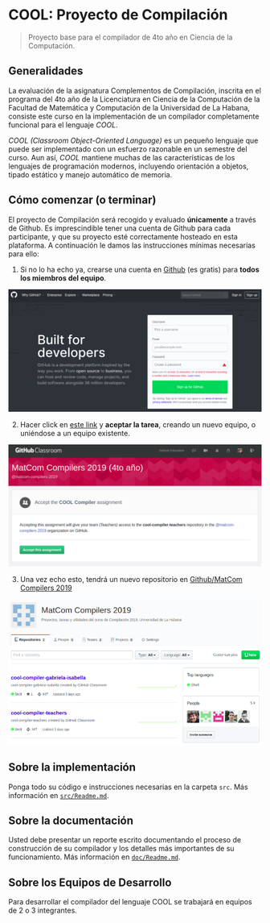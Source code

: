 # COOL: Proyecto de Compilación

> Proyecto base para el compilador de 4to año en Ciencia de la Computación.

## Generalidades

La evaluación de la asignatura Complementos de Compilación, inscrita en el programa del 4to año de la Licenciatura en Ciencia de la Computación de la Facultad de Matemática y Computación de la
Universidad de La Habana, consiste este curso en la implementación de un compilador completamente
funcional para el lenguaje _COOL_.

_COOL (Classroom Object-Oriented Language)_ es un pequeño lenguaje que puede ser implementado con un esfuerzo razonable en un semestre del curso. Aun así, _COOL_ mantiene muchas de las características de los lenguajes de programación modernos, incluyendo orientación a objetos, tipado estático y manejo automático de memoria.

## Cómo comenzar (o terminar)

El proyecto de Compilación será recogido y evaluado **únicamente** a través de Github. Es imprescindible tener una cuenta de Github para cada participante, y que su proyecto esté correctamente hosteado en esta plataforma. A continuación le damos las instrucciones mínimas necesarias para ello:

1. Si no lo ha echo ya, crearse una cuenta en [Github](https://github.com) (es gratis) para **todos los miembros del equipo**.

![](img/img1.png)

2. Hacer click en [este link](https://classroom.github.com/g/QrlsVQA4) y **aceptar la tarea**, creando un nuevo equipo, o uniéndose a un equipo existente.

![](img/img2.png)

3. Una vez echo esto, tendrá un nuevo repositorio en [Github/MatCom Compilers 2019](https://github.com/matcom-compilers-2019)

![](img/img3.png)



## Sobre la implementación

Ponga todo su código e instrucciones necesarias en la carpeta `src`. Más información en [`src/Readme.md`](src/Readme.md).

## Sobre la documentación

Usted debe presentar un reporte escrito documentando el proceso de construcción de su compilador y los detalles más importantes de su funcionamiento. Más información en [`doc/Readme.md`](doc/Readme.md).

## Sobre los Equipos de Desarrollo

Para desarrollar el compilador del lenguaje COOL se trabajará en equipos de 2 o 3 integrantes.
